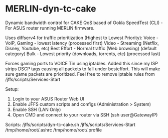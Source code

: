 # MERLIN-dyn-tc-cake
Dynamic bandwidth control for CAKE QoS based of Ookla SpeedTest (CLI) - For ASUS router running MERLIN firmware.

Uses diffserv4 for traffic prioritization (Highest to Lowest Priority):
Voice - VoIP, Gaming - lowest latency (processed first)
Video - Streaming (Netflix, Disney, Youtube, etc)
Best Effort - Normal traffic (Web browsing) (default category)
Bulk - Lowest priority (downloads, torrents, etc) (processed last)

Forces gaming ports to VOICE Tin using iptables. Added this since my ISP strips DSCP tags causing all packets to fall under besteffort. This will make sure game packets are prioritized. Feel free to remove iptable rules from /jffs/scripts/Services-Start

Setup:
1. Login to your ASUS Router Web UI
2. Enable JFFS custom scripts and configs (Administration > System)
3. Enable SSH (LAN Only)
4. Open CMD and connect to your router via SSH (ssh user@GatewayIP)


Scripts:
/jffs/scripts/dyn-tc-cake.sh
/jffs/scripts/Services-Start
/tmp/home/root/.ashrc
/tmp/home/root/.profile

